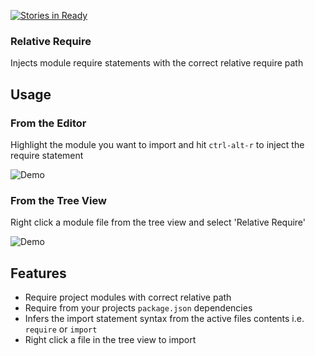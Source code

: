 [![Stories in Ready](https://badge.waffle.io/stuwilliams47/relative-require.png?label=ready&title=Ready)](https://waffle.io/stuwilliams47/relative-require)

### Relative Require

Injects module require statements with the correct relative require path

## Usage

### From the Editor

Highlight the module you want to import and hit `ctrl-alt-r` to inject the require statement

![Demo](https://s12.postimg.org/ifcu8bvnh/editor.gif)

### From the Tree View

Right click a module file from the tree view and select 'Relative Require'

![Demo](https://github.com/stuwilliams47/relative-require/blob/master/gifs/menu.gif)

## Features

* Require project modules with correct relative path
* Require from your projects `package.json` dependencies
* Infers the import statement syntax from the active files contents i.e. `require` or `import`
* Right click a file in the tree view to import
